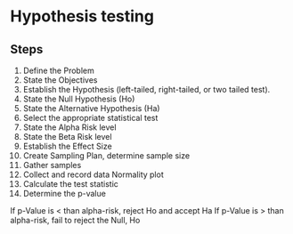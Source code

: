 Hypothesis testing
==================

Steps
-----

1) Define the Problem
2) State the Objectives
3) Establish the Hypothesis (left-tailed, right-tailed, or two tailed test).
4) State the Null Hypothesis (Ho)
5) State the Alternative Hypothesis (Ha)
6) Select the appropriate statistical test
7) State the Alpha Risk level
8) State the Beta Risk level
9) Establish the Effect Size
10) Create Sampling Plan, determine sample size
11) Gather samples
12) Collect and record data
	Normality plot
13) Calculate the test statistic
14) Determine the p-value

If p-Value is < than alpha-risk, reject Ho and accept Ha
If p-Value is > than alpha-risk, fail to reject the Null, Ho
